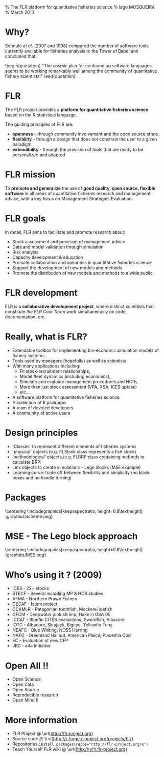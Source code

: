 % The FLR platform for quantitative fisheries science
% Iago MOSQUEIRA
% March 2013


# Why?

Schnute *et al.* (2007 and 1998) compared the number of software tools
currently available for fisheries analysis to the Tower of Babel
and concluded that:

\begin{quotation}
"The cosmic plan for confounding
software languages seems to be working remarkably well among the
community of quantitative fishery scientists!"
\end{quotation}

# FLR


The FLR project provides a **platform for quantitative fisheries
science** based on the R statistical language.

The guiding principles of FLR are:

* **openness** - through community involvement and the open source ethos
* **flexibility** - through a design that does not constrain the user to a given paradigm
* **extendibility** - through the provision of tools that are ready to be personalized and adapted

# FLR mission

To **promote and generalize** the use of **good quality, open source,
flexible software** in all areas of quantitative fisheries research and
management advice, with a key focus on Management Strategies Evaluation.

# FLR goals

In detail, FLR aims to facilitate and promote research about:

- Stock assessment and provision of management advice
- Data and model validation through simulation
- Risk analysis
- Capacity development & education
- Promote collaboration and openness in quantitative fisheries science
- Support the development of new models and methods
- Promote the distribution of new models and methods to a wide public.

# FLR development

FLR is a **collaborative development project**, where distinct scientists that constitute *the FLR Core Team* work simultaneously on code, documentation, etc.

# Really, what is FLR?

- Extendable toolbox for implementing bio-economic simulation models of fishery systems
- Tools used by managers (hopefully) as well as scientists
- With many applications including:
    - Fit stock-recruitment relationships,
    - Model fleet dynamics (including economics),
    - Simulate and evaluate management procedures and HCRs,
    - More than just stock assessment (VPA, XSA, ICES uptake)
    - etc....
- A software platform for quantitative fisheries science
- A collection of R packages
- A team of devoted developers
- A community of active users



# Design principles

* 'Classes' to represent different elements of fisheries systems
* 'physical' objects (e.g. FLStock class represents a fish stock)
* ’methodological’ objects (e.g. FLBRP class containing methods to calculate BRP)
* Link objects to create simulations - Lego blocks (MSE example)
* Learning curve: trade off between flexibility and simplicity (no black boxes and no handle turning)

# Packages

\centering
\includegraphics[keepaspectratio, height=0.8\textheight]{graphics/scheme.png}

# MSE - The Lego block approach

\centering
\includegraphics[keepaspectratio, height=0.8\textheight]{graphics/MSE.png}

# Who’s using it ? (2009)
- ICES - 22+ stocks
- STECF - Several including MP & HCR studies
- AFMA - Northern Prawn Fishery
- CECAF - Istam project
- CCAMLR - Patagonian toothfish, Mackerel icefish
- GFCM - Deepwater pink shrimp, Hake in GSA 05
- ICCAT - Bluefin CITES evaluations, Swordfish, Albacore
- IOTC - Albacore, Skipjack, Bigeye, Yellowfin Tuna
- NEAFC - Blue Whiting, NOSS Herring
- NAFO - Greenland Halibut, American Plaice, Placentia Cod
- EC -  Evaluation of new CFP
- JRC - a4a Initiative

# Open All !!

- Open Science
- Open Data
- Open Source
- Reproducible research
- Open Mind !!

# More information

* FLR Project @ \url{http://flr-project.org}
* Source code @ \url{http://r-forge.r-project.org/projects/flr/}
* Repositories `install.packages(repos="http://flr-project.org/R")`
* Teach Yourself FLR wiki @ \url{http://tyflr.flr-project.org}

